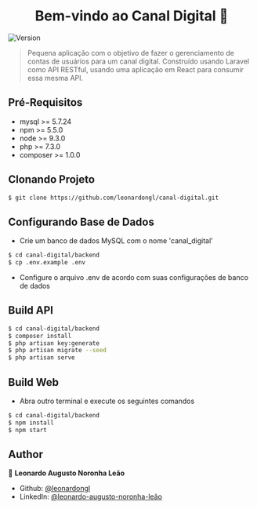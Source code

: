 <h1 align="center">Bem-vindo ao Canal Digital 👋</h1>
<p>
  <img alt="Version" src="https://img.shields.io/badge/version-1.0.0-blue.svg?cacheSeconds=2592000" />
</p>

> Pequena aplicação com o objetivo de fazer o gerenciamento de contas de usuários para um canal digital.
> Construído usando Laravel como API RESTful, usando uma aplicação em React para consumir essa mesma API.

## Pré-Requisitos

- mysql >= 5.7.24
- npm >= 5.5.0
- node >= 9.3.0
- php >= 7.3.0
- composer >= 1.0.0
## Clonando Projeto

```sh
$ git clone https://github.com/leonardongl/canal-digital.git
```

## Configurando Base de Dados
- Crie um banco de dados MySQL com o nome 'canal_digital'
```sh
$ cd canal-digital/backend
$ cp .env.example .env
```
- Configure o arquivo .env de acordo com suas configurações de banco de dados

## Build API

```sh
$ cd canal-digital/backend
$ composer install
$ php artisan key:generate
$ php artisan migrate --seed
$ php artisan serve
```


## Build Web
- Abra outro terminal e execute os seguintes comandos
```sh
$ cd canal-digital/backend
$ npm install
$ npm start
```

## Author

👤 **Leonardo Augusto Noronha Leão**

* Github: [@leonardongl](https://github.com/leonardongl)
* LinkedIn: [@leonardo-augusto-noronha-leão](https://linkedin.com/in/leonardo-augusto-noronha-leão-338bb118b)